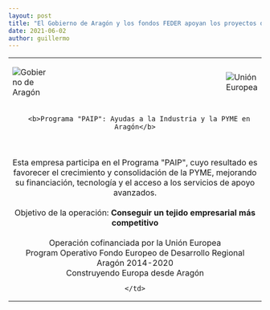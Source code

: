 ```yaml
---
layout: post
title: "El Gobierno de Aragón y los fondos FEDER apoyan los proyectos de Frogtek en 2020"
date: 2021-06-02
author: guillermo
---
```

<table>
  <tr>
    <td width="15%"><p><img class="aligncenter size-full wp-image-2233" src="{{ site.baseurl }}/assets/posts/image001.png" alt="Gobierno de Aragón" /></p></td>
    <td width="70%"></td>
    <td width="15%"><p><img class="alignright size-full wp-image-2233" src="{{ site.baseurl }}/assets/posts/image002.png" alt="Unión Europea" /></p></td>
  </tr>
  <tr>
    <td colspan=3 style="text-align: center">

      <b>Programa "PAIP": Ayudas a la Industria y la PYME en Aragón</b>
<br>
<br>
Esta empresa participa en el Programa "PAIP", cuyo resultado es favorecer el crecimiento y consolidación de la PYME, mejorando su financiación, tecnología y el acceso a los servicios de apoyo avanzados.
<br>
<br>
      Objetivo de la operación: <b>Conseguir un tejido empresarial más competitivo</b>
<br>
<br>
Operación cofinanciada por la Unión Europea
<br>
Program Operativo Fondo Europeo de Desarrollo Regional Aragón 2014-2020
<br>
Construyendo Europa desde Aragón
   
     </td> 
  </tr>
</table>
  
